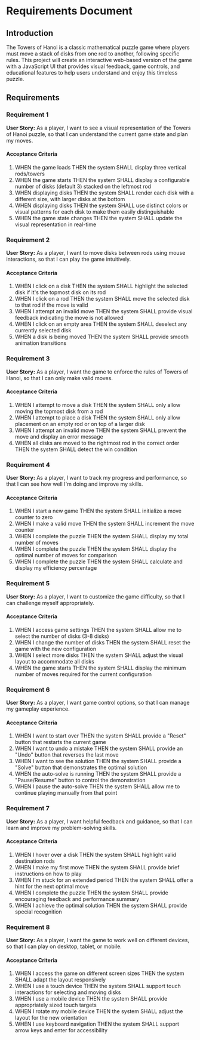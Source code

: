 # Requirements Document

## Introduction

The Towers of Hanoi is a classic mathematical puzzle game where players must move a stack of disks from one rod to another, following specific rules. This project will create an interactive web-based version of the game with a JavaScript UI that provides visual feedback, game controls, and educational features to help users understand and enjoy this timeless puzzle.

## Requirements

### Requirement 1

**User Story:** As a player, I want to see a visual representation of the Towers of Hanoi puzzle, so that I can understand the current game state and plan my moves.

#### Acceptance Criteria

1. WHEN the game loads THEN the system SHALL display three vertical rods/towers
2. WHEN the game starts THEN the system SHALL display a configurable number of disks (default 3) stacked on the leftmost rod
3. WHEN displaying disks THEN the system SHALL render each disk with a different size, with larger disks at the bottom
4. WHEN displaying disks THEN the system SHALL use distinct colors or visual patterns for each disk to make them easily distinguishable
5. WHEN the game state changes THEN the system SHALL update the visual representation in real-time

### Requirement 2

**User Story:** As a player, I want to move disks between rods using mouse interactions, so that I can play the game intuitively.

#### Acceptance Criteria

1. WHEN I click on a disk THEN the system SHALL highlight the selected disk if it's the topmost disk on its rod
2. WHEN I click on a rod THEN the system SHALL move the selected disk to that rod if the move is valid
3. WHEN I attempt an invalid move THEN the system SHALL provide visual feedback indicating the move is not allowed
4. WHEN I click on an empty area THEN the system SHALL deselect any currently selected disk
5. WHEN a disk is being moved THEN the system SHALL provide smooth animation transitions

### Requirement 3

**User Story:** As a player, I want the game to enforce the rules of Towers of Hanoi, so that I can only make valid moves.

#### Acceptance Criteria

1. WHEN I attempt to move a disk THEN the system SHALL only allow moving the topmost disk from a rod
2. WHEN I attempt to place a disk THEN the system SHALL only allow placement on an empty rod or on top of a larger disk
3. WHEN I attempt an invalid move THEN the system SHALL prevent the move and display an error message
4. WHEN all disks are moved to the rightmost rod in the correct order THEN the system SHALL detect the win condition

### Requirement 4

**User Story:** As a player, I want to track my progress and performance, so that I can see how well I'm doing and improve my skills.

#### Acceptance Criteria

1. WHEN I start a new game THEN the system SHALL initialize a move counter to zero
2. WHEN I make a valid move THEN the system SHALL increment the move counter
3. WHEN I complete the puzzle THEN the system SHALL display my total number of moves
4. WHEN I complete the puzzle THEN the system SHALL display the optimal number of moves for comparison
5. WHEN I complete the puzzle THEN the system SHALL calculate and display my efficiency percentage

### Requirement 5

**User Story:** As a player, I want to customize the game difficulty, so that I can challenge myself appropriately.

#### Acceptance Criteria

1. WHEN I access game settings THEN the system SHALL allow me to select the number of disks (3-8 disks)
2. WHEN I change the number of disks THEN the system SHALL reset the game with the new configuration
3. WHEN I select more disks THEN the system SHALL adjust the visual layout to accommodate all disks
4. WHEN the game starts THEN the system SHALL display the minimum number of moves required for the current configuration

### Requirement 6

**User Story:** As a player, I want game control options, so that I can manage my gameplay experience.

#### Acceptance Criteria

1. WHEN I want to start over THEN the system SHALL provide a "Reset" button that restarts the current game
2. WHEN I want to undo a mistake THEN the system SHALL provide an "Undo" button that reverses the last move
3. WHEN I want to see the solution THEN the system SHALL provide a "Solve" button that demonstrates the optimal solution
4. WHEN the auto-solve is running THEN the system SHALL provide a "Pause/Resume" button to control the demonstration
5. WHEN I pause the auto-solve THEN the system SHALL allow me to continue playing manually from that point

### Requirement 7

**User Story:** As a player, I want helpful feedback and guidance, so that I can learn and improve my problem-solving skills.

#### Acceptance Criteria

1. WHEN I hover over a disk THEN the system SHALL highlight valid destination rods
2. WHEN I make my first move THEN the system SHALL provide brief instructions on how to play
3. WHEN I'm stuck for an extended period THEN the system SHALL offer a hint for the next optimal move
4. WHEN I complete the puzzle THEN the system SHALL provide encouraging feedback and performance summary
5. WHEN I achieve the optimal solution THEN the system SHALL provide special recognition

### Requirement 8

**User Story:** As a player, I want the game to work well on different devices, so that I can play on desktop, tablet, or mobile.

#### Acceptance Criteria

1. WHEN I access the game on different screen sizes THEN the system SHALL adapt the layout responsively
2. WHEN I use a touch device THEN the system SHALL support touch interactions for selecting and moving disks
3. WHEN I use a mobile device THEN the system SHALL provide appropriately sized touch targets
4. WHEN I rotate my mobile device THEN the system SHALL adjust the layout for the new orientation
5. WHEN I use keyboard navigation THEN the system SHALL support arrow keys and enter for accessibility